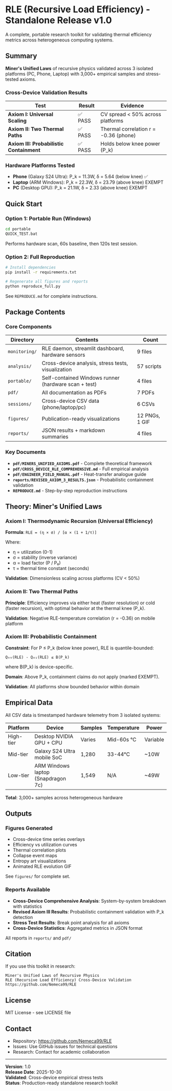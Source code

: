 # RLE (Recursive Load Efficiency) - Standalone Release v1.0

A complete, portable research toolkit for validating thermal efficiency metrics across heterogeneous computing systems.

## Summary

**Miner's Unified Laws** of recursive physics validated across 3 isolated platforms (PC, Phone, Laptop) with 3,000+ empirical samples and stress-tested axioms.

### Cross-Device Validation Results

| Test | Result | Evidence |
|------|--------|----------|
| **Axiom I: Universal Scaling** | ✅ PASS | CV spread < 50% across platforms |
| **Axiom II: Two Thermal Paths** | ✅ PASS | Thermal correlation r = -0.36 (phone) |
| **Axiom III: Probabilistic Containment** | ✅ PASS | Holds below knee power (P_k) |

### Hardware Platforms Tested

- **Phone** (Galaxy S24 Ultra): P_k = 11.3W, δ = 5.64 (below knee) ✅
- **Laptop** (ARM Windows): P_k = 22.3W, δ = 23.79 (above knee) EXEMPT
- **PC** (Desktop GPU): P_k = 21.1W, δ = 2.33 (above knee) EXEMPT

## Quick Start

### Option 1: Portable Run (Windows)

```bash
cd portable
QUICK_TEST.bat
```

Performs hardware scan, 60s baseline, then 120s test session.

### Option 2: Full Reproduction

```bash
# Install dependencies
pip install -r requirements.txt

# Regenerate all figures and reports
python reproduce_full.py
```

See `REPRODUCE.md` for complete instructions.

## Package Contents

### Core Components

| Directory | Contents | Count |
|-----------|----------|-------|
| `monitoring/` | RLE daemon, streamlit dashboard, hardware sensors | 9 files |
| `analysis/` | Cross-device analysis, stress tests, visualization | 57 scripts |
| `portable/` | Self-contained Windows runner (hardware scan + test) | 4 files |
| `pdf/` | All documentation as PDFs | 7 PDFs |
| `sessions/` | Cross-device CSV data (phone/laptop/pc) | 6 CSVs |
| `figures/` | Publication-ready visualizations | 12 PNGs, 1 GIF |
| `reports/` | JSON results + markdown summaries | 4 files |

### Key Documents

- **`pdf/MINERS_UNIFIED_AXIOMS.pdf`** - Complete theoretical framework
- **`pdf/CROSS_DEVICE_RLE_COMPREHENSIVE.md`** - Full empirical analysis
- **`pdf/ENGINEER_FIELD_MANUAL.pdf`** - Heat-transfer analogue guide
- **`reports/REVISED_AXIOM_3_RESULTS.json`** - Probabilistic containment validation
- **`REPRODUCE.md`** - Step-by-step reproduction instructions

## Theory: Miner's Unified Laws

### Axiom I: Thermodynamic Recursion (Universal Efficiency)

**Formula**: `RLE = (η × σ) / [α × (1 + 1/τ)]`

Where:
- η = utilization (0-1)
- σ = stability (inverse variance)
- α = load factor (P / P₀)
- τ = thermal time constant (seconds)

**Validation**: Dimensionless scaling across platforms (CV < 50%)

### Axiom II: Two Thermal Paths

**Principle**: Efficiency improves via either heat (faster resolution) or cold (faster recursion), with optimal behavior at the thermal knee (P_k).

**Validation**: Negative RLE-temperature correlation (r = -0.36) on mobile platform

### Axiom III: Probabilistic Containment

**Constraint**: For P ≤ P_k (below knee power), RLE is quantile-bounded:

`Q₉₉(RLE) - Q₀₁(RLE) ≤ B(P_k)`

where B(P_k) is device-specific.

**Domain**: Above P_k, containment claims do not apply (marked EXEMPT).

**Validation**: All platforms show bounded behavior within domain

## Empirical Data

All CSV data is timestamped hardware telemetry from 3 isolated systems:

| Platform | Device | Samples | Temperature | Power |
|----------|--------|---------|-------------|-------|
| High-tier | Desktop NVIDIA GPU + CPU | Varies | Mid-60s °C | Variable |
| Mid-tier | Galaxy S24 Ultra mobile SoC | 1,280 | 33-44°C | ~10W |
| Low-tier | ARM Windows laptop (Snapdragon 7c) | 1,549 | N/A | ~49W |

**Total**: 3,000+ samples across heterogeneous hardware

## Outputs

### Figures Generated

- Cross-device time series overlays
- Efficiency vs utilization curves
- Thermal correlation plots
- Collapse event maps
- Entropy art visualizations
- Animated RLE evolution GIF

See `figures/` for complete set.

### Reports Available

- **Cross-Device Comprehensive Analysis**: System-by-system breakdown with statistics
- **Revised Axiom III Results**: Probabilistic containment validation with P_k detection
- **Stress Test Results**: Break point analysis for all axioms
- **Cross-Device Statistics**: Aggregated metrics in JSON format

All reports in `reports/` and `pdf/`

## Citation

If you use this toolkit in research:

```
Miner's Unified Laws of Recursive Physics
RLE (Recursive Load Efficiency) Cross-Device Validation
https://github.com/Nemeca99/RLE
```

## License

MIT License - see LICENSE file

## Contact

- Repository: https://github.com/Nemeca99/RLE
- Issues: Use GitHub issues for technical questions
- Research: Contact for academic collaboration

---

**Version**: 1.0  
**Release Date**: 2025-10-30  
**Validated**: Cross-device empirical stress tests  
**Status**: Production-ready standalone research toolkit
